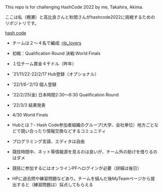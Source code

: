 This repo is for challenging HashCode 2022 by me, Takahira, Akima.

ここは私（棚瀬）と高比良さんと秋間さんがhashcode2022に挑戦するためのリポジトリです。

[hash code](https://codingcompetitions.withgoogle.com/hashcode/)

- チームは２〜４名で編成: [rib_lovers](https://codingcompetitions.withgoogle.com/hashcode/jointeam/00000000008caae7/00000000008fcb65/b59fda0d33f9e376)

- 初戦：Qualification Round 決戦:World Finals

- １位チーム賞金４千ドル（昨年）

- '21/11/22-22/2/17 Hub登録（オプショナル）

- '22/1/6-'2/13 個人登録

- '22/2/25(金) 日本時間2:30〜6:30 Qualification Round

- '22/3/3 結果発表

- 4/30 World Finals

- Hubとは？- Hash Code参加者組織のグループ(大学、会社単位）地方ごとなどで競い合ったり情報交換などするコミュニティ

- プログラミング言語、エディタは自由

- 競技時間中、ネット等情報源を見るのは良いが、チーム外の助けを借りるのはダメ

- 競技に参加するにはオンラインPFへログインが必要（詳細は後日）

- HPに過去問や練習問題などあり。チームを組んだ後MyTeamページから提出すると（練習問題は）採点してもらえる
